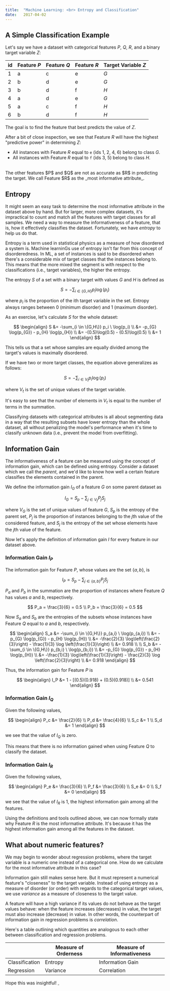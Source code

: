 ```yaml
---
title:  "Machine Learning: <br> Entropy and Classification"
date:   2017-04-02
---
```


## A Simple Classification Example 

Let's say we have a dataset with categorical features $P$, $Q$, $R$, and a binary target variable $Z$:

| id | Feature $P$ | Feature $Q$ | Feature $R$ | Target Variable $Z$ |
|----|-----------|-----------|-----------|-----------------|
| 1 | a | c | e | $G$ |
| 2 | b | d | e | $G$ |
| 3 | b | d | f | $H$ |
| 4 | a | d | e | $G$ |
| 5 | a | c | f | $H$ |
| 6 | b | d | f | $H$ |

The goal is to find the feature that best predicts the value of $Z$.

After a bit of close inspection, we see that Feature $R$ will have the highest "predictive power" in determining $Z$:

- All instances with Feature $R$ equal to `e` (ids 1, 2, 4, 6) belong to class $G$.
- All instances with Feature $R$ equal to `f` (ids 3, 5) belong to class $H$.

<br />
The other features $P$ and $Q$ are not as accurate as $R$ in predicting the target. We call Feature $R$ as the _most informative attribute_.

## Entropy

It might seem an easy task to determine the most informative attribute in the dataset above by hand. But for larger, more complex datasets, it's impractical to count and match all the features with target classes for all samples. We need a way to measure the informativeness of a feature, that is, how it effectively classifies the dataset. Fortunately, we have _entropy_ to help us do that.

Entropy is a term used in statistical physics as a measure of how disordered a system is. Machine learninGs use of entropy isn't far from this concept of disorderedness. In ML, a set of instances is said to be disordered when there's a considerable mix of target classes that the instances belong to. This means that the more mixed the segment is with respect to the classifications (i.e., target variables), the higher the entropy.

The entropy $S$ of a set with a binary target with values $G$ and $H$ is defined as

$$
S = -\sum_{i \in \{G,H\}} p_i \log(p_i)
$$

where $p_i$ is the proportion of the ith target variable in the set. Entropy always ranges between 0 (minimum disorder) and 1 (maximum disorder).

As an exercise, let's calculate $S$ for the whole dataset:

$$
\begin{align}
S &= -\sum_{i \in \{G,H\}} p_i \ \log(p_i) \\
&= -p_{G} \log(p_{G}) - p_{H} \log(p_{H}) \\
&= -(0.5)\log(0.5) - (0.5)\log(0.5) \\
&= 1
\end{align}
$$

This tells us that a set whose samples are equally divided among the target's values is maximally disordered.

If we have two or more target classes, the equation above generalizes as follows:

$$
S = -\sum_{i \in V_t} p_i \log(p_i)
$$

where $V_t$ is the set of unique values of the target variable.

It's easy to see that the number of elements in $V_t$ is equal to the number of terms in the summation.

Classifying datasets with categorical attributes is all about segmenting data in a way that the resulting subsets have lower entropy than the whole dataset, all without penalizing the model's performance when it's time to classify unknown data (i.e., prevent the model from overfitting).

## Information Gain

The informativeness of a feature can be measured using the concept of information gain, which can be defined using entropy. Consider a dataset which we call the _parent_, and we'd like to know how well a certain feature classifies the elements contained in the parent. 

We define the information gain $I_G$ of a feature $G$ on some parent dataset as

$$
I_G = S_p - \sum_{j \in V_f} P_j S_j
$$

where $V_G$ is the set of unique values of feature $G$, $S_p$ is the entropy of the parent set, $P_j$ is the proportion of instances belonging to the $j$th value of the considered feature, and $S_j$ is the entropy of the set whose elements have the $j$th value of the feature.

Now let's apply the definition of information gain $I$ for every feature in our dataset above. 

### Information Gain $I_P$

The information gain for Feature $P$, whose values are the set {$a, b$}, is

$$
I_P = S_p - \sum_{j \in \{a, b\}} P_j S_j
$$

$P_a$ and $P_b$ in the summation are the proportion of instances where Feature $Q$ has values $a$ and $b$, respectively.

$$
P_a = \frac{3}{6} = 0.5 \\
P_b = \frac{3}{6} = 0.5
$$

Now $S_a$ and $S_b$ are the entropies of the subsets whose instances have Feature $Q$ equal to $a$ and $b$, respectively.

$$
\begin{align}
S_a &= -\sum_{i \in \{G,H\}} p_{a,i} \ \log(p_{a,i}) \\
&= -p_{G} \log(p_{G}) - p_{H} \log(p_{H}) \\
&= -\frac{2}{3} \log\left(\frac{2}{3}\right) - \frac{1}{3} \log \left(\frac{1}{3}\right) \\
&= 0.918 \\
\\
S_b &= -\sum_{i \in \{G,H\}} p_{b,i} \ \log(p_{b,i}) \\
&= -p_{G} \log(p_{G}) - p_{H} \log(p_{H}) \\
&= -\frac{1}{3} \log\left(\frac{1}{3}\right) - \frac{2}{3} \log \left(\frac{2}{3}\right) \\
&= 0.918
\end{align}
$$

Thus, the information gain for Feature $P$ is

$$
\begin{align}
I_P &= 1 - [(0.5)(0.918) + (0.5)(0.918)] \\
&= 0.541
\end{align}
$$

### Information Gain $I_Q$

Given the following values,

$$
\begin{align}
P_c &= \frac{2}{6} \\
P_d &= \frac{4}{6} \\
S_c &= 1 \\
S_d &= 1 
\end{align}
$$

we see that the value of $I_Q$ is zero.

This means that there is no information gained when using Feature $Q$ to classify the dataset.

### Information Gain $I_R$

Given the following values,

$$
\begin{align}
P_e &= \frac{3}{6} \\
P_f &= \frac{3}{6} \\
S_e &= 0 \\
S_f &= 0
\end{align}
$$

we see that the value of $I_R$ is 1, the highest information gain among all the features.

Using the definitions and tools outlined above, we can now formally state why Feature $R$ is the most informative attribute. It's because it has the highest information gain among all the features in the dataset.

## What about numeric features?

We may begin to wonder about regression problems, where the target variable is a numeric one instead of a categorical one. How do we calculate for the most informative attribute in this case?

Information gain still makes sense here. But it must represent a numerical feature's "closeness" to the target variable. Instead of using entropy as a measure of disorder (or order) with regards to the categorical target values, we use _variance_ as a measure of closeness to the target value.

A feature will have a high variance if its values do not behave as the target values behave: when the feature increases (decreases) in value, the target must also increase (decrease) in value. In other words, the counterpart of information gain in regression problems is _correlation_.

Here's a table outlining which quantities are analogous to each other between classification and regression problems.

|                | Measure of Orderness | Measure of Informativeness |
|----------------|----------------------|----------------------------|
| Classification | Entropy              | Information Gain           |
| Regression     | Variance             | Correlation                |

Hope this was insightful! $_\square$
